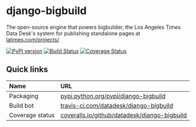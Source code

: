 # django-bigbuild

The open-source engine that powers bigbuilder, the Los Angeles Times Data Desk's system for publishing standalone pages at [latimes.com/projects/](http://www.latimes.com/projects/)

[![PyPI version](https://badge.fury.io/py/django-bigbuild.png)](http://badge.fury.io/py/django-bigbuild)
[![Build Status](https://travis-ci.org/datadesk/django-bigbuild.svg?branch=master)](https://travis-ci.org/datadesk/django-bigbuild)
[![Coverage Status](https://coveralls.io/repos/github/datadesk/django-bigbuild/badge.svg?branch=master)](https://coveralls.io/github/datadesk/django-bigbuild?branch=master)

## Quick links

Name | URL
:--- |:---
Packaging | [pypi.python.org/pypi/django-bigbuild](https://pypi.python.org/pypi/django-bigbuild)
Build bot | [travis-ci.com/datadesk/django-bigbuild](https://travis-ci.com/datadesk/django-bigbuild/)
Coverage status | [coveralls.io/github/datadesk/django-bigbuild](https://coveralls.io/github/datadesk/django-bigbuild)
